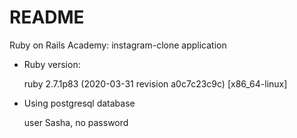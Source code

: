 # README

Ruby on Rails Academy: instagram-clone application

* Ruby version:

  ruby 2.7.1p83 (2020-03-31 revision a0c7c23c9c) [x86_64-linux]

* Using postgresql database 
  
  user Sasha, no password
